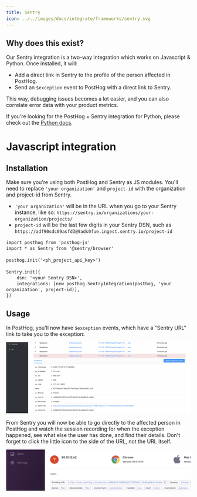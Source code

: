 ```yaml
---
title: Sentry
icon: ../../images/docs/integrate/frameworks/sentry.svg
---
```


## Why does this exist?

Our Sentry integration is a two-way integration which works on Javascript & Python. Once installed, it will:
- Add a direct link in Sentry to the profile of the person affected in PostHog.
- Send an `$exception` event to PostHog with a direct link to Sentry.

This way, debugging issues becomes a lot easier, and you can also correlate error data with your product metrics.


If you're looking for the PostHog + Sentry integration for Python, please check out the [Python docs](/docs/integrate/server/python#sentry).

# Javascript integration

## Installation

Make sure you're using both PostHog and Sentry as JS modules. You'll need to replace `'your organization'` and `project-id` with the organization and project-id from Sentry.

- `'your organization'` will be in the URL when you go to your Sentry instance, like so: `https://sentry.io/organizations/your-organization/projects/`
- `project-id` will be the last few digits in your Sentry DSN, such as `https://adf90sdc09asfd3@9ads0fue.ingest.sentry.io/project-id`

```js-web
import posthog from 'posthog-js'
import * as Sentry from '@sentry/browser'

posthog.init('<ph_project_api_key>')

Sentry.init({
    dsn: '<your Sentry DSN>',
    integrations: [new posthog.SentryIntegration(posthog, 'your organization', project-id)],
})
```

## Usage

In PostHog, you'll now have `$exception` events, which have a "Sentry URL" link to take you to the exception:

![Sentry exception event in PostHog](../../images/sentry_posthog_exception.png)

From Sentry you will now be able to go directly to the affected person in PostHog and watch the session recording for when the exception happened, see what else the user has done, and find their details. Don't forget to click the little icon to the side of the URL, not the URL itself.


![PostHog user profile URL in Sentry](../../images/sentry_exception.png)
